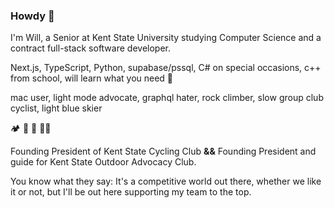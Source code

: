 ### Howdy 🤠

I'm Will, a Senior at Kent State University studying Computer Science and a contract full-stack software developer.

Next.js, TypeScript, Python, supabase/pssql, C# on special occasions, c++ from school, will learn what you need 🫵

mac user, light mode advocate, graphql hater, rock climber, slow group club cyclist, light blue skier

🏕️ 🧗 🚴 🧑‍💻

Founding President of Kent State Cycling Club **&&** Founding President and guide for Kent State Outdoor Advocacy Club.

You know what they say: It's a competitive world out there, whether we like it or not, but I'll be out here supporting my team to the top.


